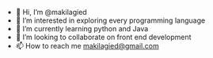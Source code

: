- 👋 Hi, I’m @makilagied
- 👀 I’m interested in exploring every programming language 
- 🌱 I’m currently learning python and Java 
- 💞️ I’m looking to collaborate on front end development 
- 📫 How to reach me makilagied@gmail.com

<!---
makilagied/makilagied is a ✨ special ✨ repository because its `README.md` (this file) appears on your GitHub profile.
You can click the Preview link to take a look at your changes.
--->
